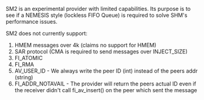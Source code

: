 SM2 is an experimental provider with limited capabilities.  Its purpose is to see if a NEMESIS style (lockless FIFO Queue) is required to solve SHM's performance issues.

SM2 does not currently support:
1. HMEM messages over 4k (claims no support for HMEM)
2. SAR protocol (CMA is required to send messages over INJECT_SIZE)
2. FI_ATOMIC
3. FI_RMA
5. AV_USER_ID - We always write the peer ID (int) instead of the peers addr (string)
6. FI_ADDR_NOTAVAIL - The provider will return the peers actual ID even if the receiver didn't call fi_av_insert() on the peer which sent the message
